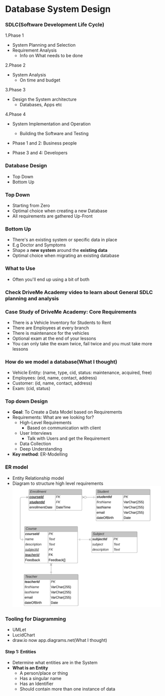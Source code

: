 # Database System Design

### SDLC(Software Development Life Cycle)

1.Phase 1
  * System Planning and Selection
  * Requirement Analysis
    * Info on What needs to be done

2.Phase 2
  * System Analysis
    * On time and budget

3.Phase 3
  * Design the System architecture
    * Databases, Apps etc

4.Phase 4
  * System Implementation and Operation
    * Building the Software and Testing

* Phase 1 and 2: Business people
* Phase 3 and 4: Developers

### Database Design

* Top Down
* Bottom Up

### Top Down

* Starting from Zero
* Optimal choice when creating a new Database
* All requirements are gathered Up-Front

### Bottom Up
* There's an existing system or specific data in place
* E.g Doctor and Symptoms
* Shape a **new system** around the **existing data**
* Optimal choice when migrating an existing database

### What to Use
* Often you'll end up using a bit of both

### Check DriveMe Academy video to learn about General SDLC planning and analysis

### Case Study of DriveMe Academy: Core Requirements

* There is a Vehicle Inventory for Students to Rent
* There are Employees at every branch
* There is maintenance for the vehicles
* Optional exam at the end of your lessons
* You can only take the exam twice, fail twice and you must take more lessons

### How do we model a database(What I thought)

* Vehicle Entity: (name, type, cid, status: maintenance, acquired, free)
* Employees: (eid, name, contact, address)
* Customer: (id, name, contact, address)
* Exam: (cid, status)

### Top down Design

* **Goal**: To Create a Data Model based on Requirements
* Requirements: What are we looking for?
  * High-Level Requirements
    * Based on communication with client
  * User Interviews
    * Talk with Users and get the Requirement
  * Data Collection
  * Deep Understanding
* **Key method**: ER-Modelling

### ER model

* Entity Relationship model
* Diagram to structure high level requirements
![erd](img/erd.png)

### Tooling for Diagramming

* UMLet 
* LucidChart
* draw.io now app.diagrams.net(What I thought)

#### Step 1: Entities

* Determine what entities are in the System
* **What is an Entity**
  * A person/place or thing
  * Has a singular name
  * Has an Identifier
  * Should contain more than one instance of data